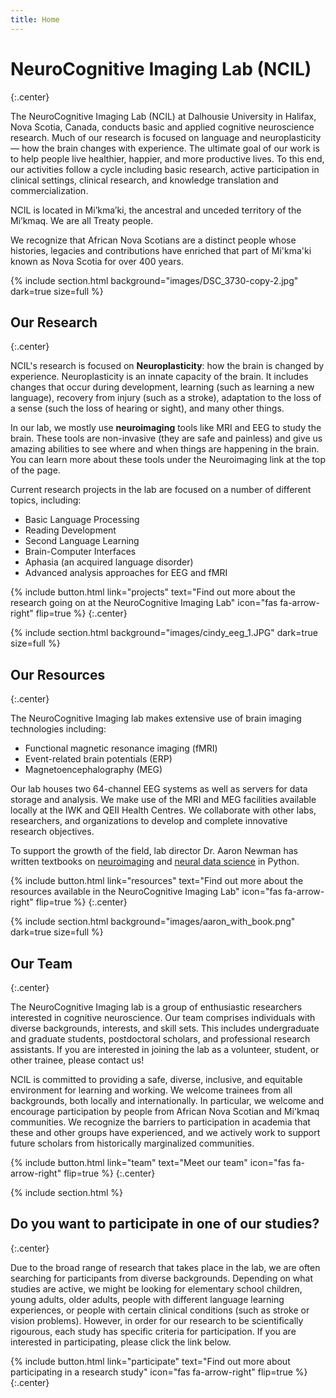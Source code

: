 ```yaml
---
title: Home
---
```


# NeuroCognitive Imaging Lab (NCIL)
{:.center}

The NeuroCognitive Imaging Lab (NCIL) at Dalhousie University in Halifax, Nova Scotia, Canada, conducts basic and applied cognitive neuroscience research. Much of our research is focused on language and neuroplasticity — how the brain changes with experience. The ultimate goal of our work is to help people live healthier, happier, and more productive lives. To this end, our activities follow a cycle including basic research, active participation in clinical settings, clinical research, and knowledge translation and commercialization. 

NCIL is located in Mi’kma’ki, the ancestral and unceded territory of the Mi’kmaq. We are all Treaty people. 

We recognize that African Nova Scotians are a distinct people whose histories, legacies and contributions have enriched that part of Mi'kma'ki known as Nova Scotia for over 400 years. 

{% 
  include section.html
  background="images/DSC_3730-copy-2.jpg"
  dark=true
  size=full
%}

## Our Research
{:.center}

NCIL's research is focused on **Neuroplasticity**: how the brain is changed by experience. Neuroplasticity is an innate capacity of the brain. It includes changes that occur during development, learning (such as learning a new language), recovery from injury (such as a stroke), 
adaptation to the loss of a sense (such the loss of hearing or sight), and many other things.

In our lab, we mostly use **neuroimaging** tools like MRI and EEG to study the brain. These tools are non-invasive (they are safe and painless) and give us amazing abilities to see where and when things are happening in the brain. You can learn more about these tools under the Neuroimaging link at the top of the page.

Current research projects in the lab are focused on a number of different topics, including:
* Basic Language Processing
* Reading Development
* Second Language Learning
* Brain-Computer Interfaces
* Aphasia (an acquired language disorder)
* Advanced analysis approaches for EEG and fMRI

{%
  include button.html
  link="projects"
  text="Find out more about the research going on at the NeuroCognitive Imaging Lab"
  icon="fas fa-arrow-right"
  flip=true
%}
{:.center}

{% 
  include section.html
  background="images/cindy_eeg_1.JPG"
  dark=true
  size=full
%}

## Our Resources
{:.center}

The NeuroCognitive Imaging lab makes extensive use of brain imaging technologies including:
- Functional magnetic resonance imaging (fMRI)
- Event-related brain potentials (ERP)
- Magnetoencephalography (MEG)

Our lab houses two 64-channel EEG systems as well as servers for data storage and analysis. We make use of the MRI and MEG facilities available locally at the IWK and QEII Health Centres. We collaborate with other labs, researchers, and organizations to develop and complete innovative research objectives.

To support the growth of the field, lab director Dr. Aaron Newman has written textbooks on [neuroimaging](https://uk.sagepub.com/en-gb/eur/research-methods-for-cognitive-neuroscience/book242924) and [neural data science](https://neuraldatascience.io/intro.html) in Python.

{%
  include button.html
  link="resources"
  text="Find out more about the resources available in the NeuroCognitive Imaging Lab"
  icon="fas fa-arrow-right"
  flip=true
%}
{:.center}

{% 
  include section.html
  background="images/aaron_with_book.png"
  dark=true
  size=full
%}

## Our Team
{:.center}

The NeuroCognitive Imaging lab is a group of enthusiastic researchers interested in cognitive neuroscience. Our team comprises individuals with diverse backgrounds, interests, and skill sets. This includes undergraduate and graduate students, postdoctoral scholars, and professional research assistants. If you are interested in joining the lab as a volunteer, student, or other trainee, please contact us! 

NCIL is committed to providing a safe, diverse, inclusive, and equitable environment for learning and working. We welcome trainees from all backgrounds, both locally and internationally. In particular, we welcome and encourage participation by people from African Nova Scotian and Mi'kmaq communities. We recognize the barriers to participation in academia that these and other groups have experienced, and we actively work to support future scholars from historically marginalized communities.


{%
  include button.html
  link="team"
  text="Meet our team"
  icon="fas fa-arrow-right"
  flip=true
%}
{:.center}

{% include section.html %}

## Do you want to participate in one of our studies?
{:.center}

Due to the broad range of research that takes place in the lab, we are often searching for participants from diverse backgrounds. Depending on what studies are active, we might be looking for elementary school children, young adults, older adults, people with different language learning experiences, or people with certain clinical conditions (such as stroke or vision problems). However, in order for our research to be scientifically rigourous, each study has specific criteria for participation. If you are interested in participating, please click the link below.

{%
  include button.html
  link="participate"
  text="Find out more about participating in a research study"
  icon="fas fa-arrow-right"
  flip=true
%}
{:.center}